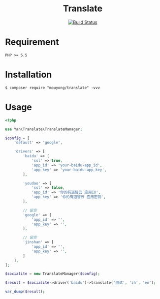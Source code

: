 <h1 align="center">Translate</h1>
<p align="center">
<a href="https://travis-ci.org/mouyong/translate"><img src="https://travis-ci.org/mouyong/translate.svg?branch=master" alt="Build Status"></a>
</p>

# Requirement

```
PHP >= 5.5
```

# Installation

```shell
$ composer require "mouyong/translate" -vvv
```

# Usage


```php
<?php

use Yan\Translate\TranslateManager;

$config = [
    'default' => 'google',

    'drivers' => [
        'baidu' => [
            'ssl' => true,
            'app_id' => 'your-baidu-app_id',
            'app_key' => 'your-baidu-app_key',
        ],

        'youdao' => [
            'ssl' => false,
            'app_id' => '你的有道智云 应用ID',
            'app_key' => '你的有道智云 应用密钥',
        ],

        // 留空
        'google' => [
            'app_id' => '',
            'app_key' => '',
        ],

        // 留空
        'jinshan' => [
            'app_id' => '',
            'app_key' => '',
        ]
    ],
];

$socialite = new TranslateManager($config);

$result = $socialite->driver('baidu')->translate('测试', 'zh', 'en');

var_dump($result);
```
